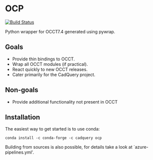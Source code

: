 # OCP

[![Build Status](https://dev.azure.com/cadquery/OCP/_apis/build/status/CadQuery.OCP?branchName=master)](https://dev.azure.com/cadquery/OCP/_build/latest?definitionId=5&branchName=master)

Python wrapper for OCCT7.4 generated using pywrap.

## Goals
* Provide thin bindings to OCCT.
* Wrap all OCCT modules (if practical).
* React quickly to new OCCT releases.
* Cater primarily for the CadQuery project.

## Non-goals
* Provide additional functionality not present in OCCT

## Installation
The easiest way to get started is to use conda:
```
conda install -c conda-forge -c cadquery ocp
```
Building from sources is also possible, for details take a look at `azure-pipelines.yml'.
